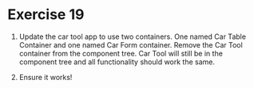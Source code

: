# Exercise 19

1. Update the car tool app to use two containers. One named Car Table Container and one named Car Form container. Remove the Car Tool container from the component tree. Car Tool will still be in the component tree and all functionality should work the same.

2. Ensure it works!
